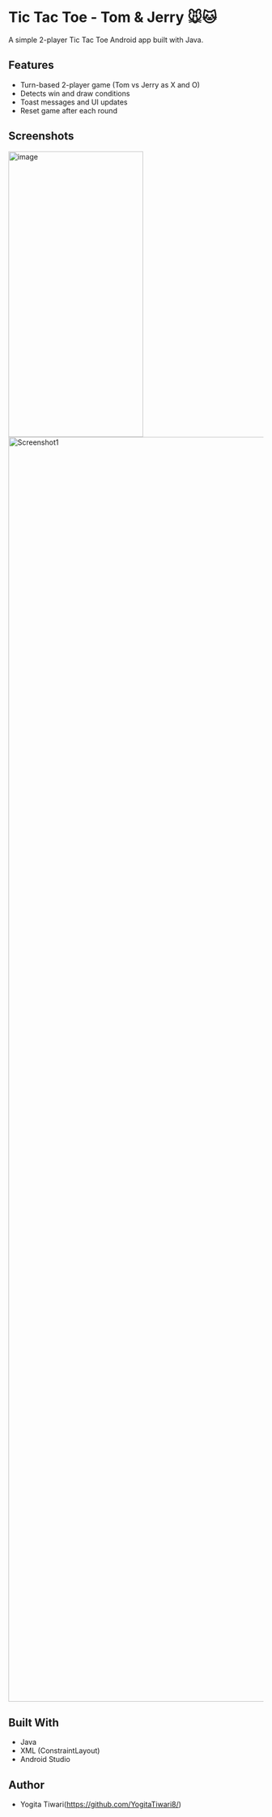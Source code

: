 # Tic Tac Toe - Tom & Jerry 🐭🐱

A simple 2-player Tic Tac Toe Android app built with Java.

## Features
- Turn-based 2-player game (Tom vs Jerry as X and O)
- Detects win and draw conditions
- Toast messages and UI updates
- Reset game after each round

## Screenshots
<img width="266" height="564" alt="image" src="https://github.com/user-attachments/assets/b88f3518-c7c0-42c9-9cc0-2e899cdb1175" />
<img width="1178" height="2498" alt="Screenshot1" src="https://github.com/user-attachments/assets/6601d9e0-e69c-4321-9fee-3c1d6848f00a" />

## Built With
- Java
- XML (ConstraintLayout)
- Android Studio

## Author
- Yogita Tiwari(https://github.com/YogitaTiwari8/)

